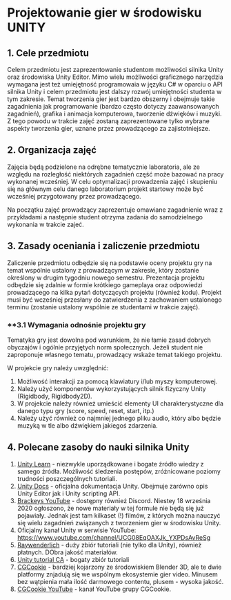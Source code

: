 # Projektowanie gier w środowisku UNITY

## **1. Cele przedmiotu**

Celem przedmiotu jest zaprezentowanie studentom możliwości silnika Unity oraz środowiska Unity Editor. Mimo wielu możliwości graficznego narzędzia wymagana jest też umiejętność programowaia w języku C# w oparciu o API silnika Unity i celem przedmiotu jest dalszy rozwój umiejętności studenta w tym zakresie. Temat tworzenia gier jest bardzo obszerny i obejmuje takie zagadnienia jak programowanie (bardzo często dotyczy zaawansowanych zagadnień), grafika i animacja komputerowa, tworzenie dźwięków i muzyki. Z tego powodu w trakcie zajęć zostaną zaprezentowane tylko wybrane aspekty tworzenia gier, uznane przez prowadzącego za zajistotniejsze.

## **2. Organizacja zajęć**

Zajęcia będą podzielone na odrębne tematycznie laboratoria, ale ze względu na rozległość niektórych zagadnień część może bazować na pracy wykonanej wcześniej. W celu optymalizacji prowadzenia zajęć i skupieniu się na głównym celu danego laboratorium projekt startowy może być wcześniej przygotowany przez prowadzącego.

Na początku zajęć prowadzący zaprezentuje omawiane zagadnienie wraz z przykładami a następnie student otrzyma zadania do samodzielnego wykonania w trakcie zajeć. 

## **3. Zasady oceniania i zaliczenie przedmiotu**

Zaliczenie przedmiotu odbędzie się na podstawie oceny projektu gry na temat wspólnie ustalony z prowadzącym w zakresie, który zostanie określony w drugim tygodniu nowego semestru. Prezentacja projektu odbędzie się zdalnie w formie krótkiego gameplaya oraz odpowiedzi prowadzącego na kilka pytań dotyczących projektu (również kodu). Projekt musi być wcześniej przesłany do zatwierdzenia z zachowaniem ustalonego terminu (zostanie ustalony wspólnie ze studentami w trakcie zajęć).

### **3.1 Wymagania odnośnie projektu gry

Tematyka gry jest dowolna pod warunkiem, że nie łamie zasad dobrych obyczajów i ogólnie przyjętych norm społecznych. Jeżeli student nie zaproponuje własnego tematu, prowadzący wskaże temat takiego projektu.

W projekcie gry należy uwzględnić:

1. Możliwość interakcji za pomocą klawiatury i/lub myszy komputerowej.
2. Należy użyć komponentów wykorzystujących silnik fizyczny Unity (Rigidbody, Rigidbody2D).
3. W projekcie należy również umieścić elementy UI charakterystyczne dla danego typu gry (score, speed, reset, start, itp.)
4. Należy użyć również co najmniej jednego pliku audio, który albo będzie muzyką w tle albo dźwiękiem jakiegoś zdarzenia.

## **4. Polecane zasoby do nauki silnika Unity**

1. [Unity Learn](https://learn.unity.com/) - niezwykle uporządkowane i bogate źródło wiedzy z samego źródła. Możliwość śledzenia postępów, zróżnicowane poziomy trudności poszczególnych tutoriali.
2. [Unity Docs](https://docs.unity3d.com/Manual/index.html) - oficjalna dokumentacja Unity. Obejmuje zarówno opis Unity Editor jak i Unity scripting API.
3. [Brackeys YouTube](https://www.youtube.com/channel/UCYbK_tjZ2OrIZFBvU6CCMiA) - dostępny również Discord. Niestey 18 września 2020 ogłoszono, że nowe materiały w tej formule nie będą się już pojawiały. Jednak jest tam kilkaset (!) filmów, z których można nauczyć się wielu zagadnień związanych z tworzeniem gier w środowisku Unity.
4. Oficjalny kanał Unity w serwisie YouTube: https://www.youtube.com/channel/UCG08EqOAXJk_YXPDsAvReSg
5. [Raywenderlich](https://www.raywenderlich.com/unity) - duży zbiór tutoriali (nie tylko dla Unity), również płatnych. DObra jakość materiałów.
6. [Unity tutorial CA](https://unitytutorials.ca/) - bogaty zbiór tutoriali
7. [CGCookie](https://cgcookie.com/flow/introduction-to-unity/) - bardziej kojarzony ze środowiskiem Blender 3D, ale te dwie platformy znjadują się we wspólnym ekosystemie gier video. Minusem bez wątpienia mała ilość darmowego contentu, plusem - wysoka jakość.
8. [CGCookie YouTube](https://www.youtube.com/user/unitycookie/) - kanał YouTube grupy CGCookie.